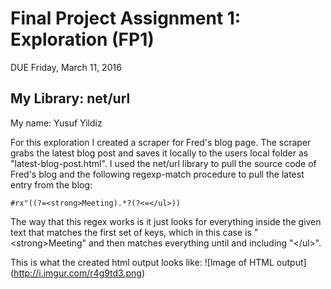 # Final Project Assignment 1: Exploration (FP1)
DUE Friday, March 11, 2016

## My Library: net/url
 My name: Yusuf Yildiz
 
 For this exploration I created a scraper for Fred's blog page.
 The scraper grabs the latest blog post and saves it locally
 to the users local folder as "latest-blog-post.html".
 I used the net/url library to pull the source code of Fred's blog
 and the following regexp-match procedure to pull the latest entry from the blog:
 
 ```
 #rx"((?=<strong>Meeting).*?(?<=</ul>))
 ```
 
 The way that this regex works is it just looks for everything inside the given
 text that matches the first set of keys, which in this case is "\<strong>Meeting"
 and then matches everything until and including "\</ul>".
 
 This is what the created html output looks like:
 ![Image of HTML output]
 (http://i.imgur.com/r4g9td3.png)
